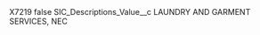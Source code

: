 <?xml version="1.0" encoding="UTF-8"?>
<CustomMetadata xmlns="http://soap.sforce.com/2006/04/metadata" xmlns:xsi="http://www.w3.org/2001/XMLSchema-instance" xmlns:xsd="http://www.w3.org/2001/XMLSchema">
    <label>X7219</label>
    <protected>false</protected>
    <values>
        <field>SIC_Descriptions_Value__c</field>
        <value xsi:type="xsd:string">LAUNDRY AND GARMENT SERVICES, NEC</value>
    </values>
</CustomMetadata>

